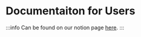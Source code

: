 # Documentaiton for Users

:::info
Can be found on our notion page [here](https://renku.notion.site/Renku-Community-Portal-2a154d7d30b24ab8a5968c60c2592d87).
:::
